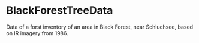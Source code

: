 BlackForestTreeData
===================

Data of a forst inventory of an area in Black Forest, near Schluchsee, based on IR imagery from 1986.
